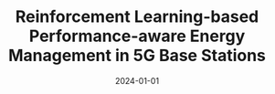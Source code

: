 ---
title: "Reinforcement Learning-based Performance-aware Energy Management in 5G Base Stations"
collection: publications
category: manuscripts
permalink: /publication/2024-01-01-reinforcement-learning-based-performance-aware-energy-management-in-5g-base-stations
excerpt: 'This paper focuses on reinforcement learning-based performance-aware energy management in 5G base stations, presented at COMSNETS 2024.'
date: 2024-01-01
venue: 'IEEE'
slidesurl: 'http://academicpages.github.io/files/slides4.pdf'
paperurl: 'http://academicpages.github.io/files/paper4.pdf'
bibtexurl: 'http://academicpages.github.io/files/bibtex4.bib'
citation: 'Raj, A., Canady, R.E., Das, S., Gokhale, A., & Perarnau, S. (2024). "Reinforcement Learning-based Performance-aware Energy Management in 5G Base Stations." <i>2024 16th International Conference on Communication Systems & NETworkS (COMSNETS)</i>, 568-571.'
---